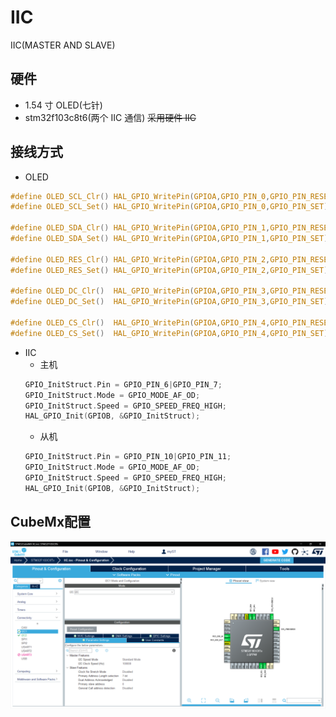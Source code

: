# IIC

IIC(MASTER AND SLAVE)

## 硬件

- 1.54 寸 OLED(七针)
- stm32f103c8t6(两个 IIC 通信)
  ~~采用硬件 IIC~~

## 接线方式

- OLED

```C
#define OLED_SCL_Clr() HAL_GPIO_WritePin(GPIOA,GPIO_PIN_0,GPIO_PIN_RESET)//SCL
#define OLED_SCL_Set() HAL_GPIO_WritePin(GPIOA,GPIO_PIN_0,GPIO_PIN_SET)

#define OLED_SDA_Clr() HAL_GPIO_WritePin(GPIOA,GPIO_PIN_1,GPIO_PIN_RESET)//SDA
#define OLED_SDA_Set() HAL_GPIO_WritePin(GPIOA,GPIO_PIN_1,GPIO_PIN_SET)

#define OLED_RES_Clr() HAL_GPIO_WritePin(GPIOA,GPIO_PIN_2,GPIO_PIN_RESET)//RES
#define OLED_RES_Set() HAL_GPIO_WritePin(GPIOA,GPIO_PIN_2,GPIO_PIN_SET)

#define OLED_DC_Clr()  HAL_GPIO_WritePin(GPIOA,GPIO_PIN_3,GPIO_PIN_RESET)//DC
#define OLED_DC_Set()  HAL_GPIO_WritePin(GPIOA,GPIO_PIN_3,GPIO_PIN_SET)

#define OLED_CS_Clr()  HAL_GPIO_WritePin(GPIOA,GPIO_PIN_4,GPIO_PIN_RESET)//CS
#define OLED_CS_Set()  HAL_GPIO_WritePin(GPIOA,GPIO_PIN_4,GPIO_PIN_SET)

```

- IIC
  - 主机
  ```C
  GPIO_InitStruct.Pin = GPIO_PIN_6|GPIO_PIN_7;
  GPIO_InitStruct.Mode = GPIO_MODE_AF_OD;
  GPIO_InitStruct.Speed = GPIO_SPEED_FREQ_HIGH;
  HAL_GPIO_Init(GPIOB, &GPIO_InitStruct);
  ```
  - 从机
  ```C
  GPIO_InitStruct.Pin = GPIO_PIN_10|GPIO_PIN_11;
  GPIO_InitStruct.Mode = GPIO_MODE_AF_OD;
  GPIO_InitStruct.Speed = GPIO_SPEED_FREQ_HIGH;
  HAL_GPIO_Init(GPIOB, &GPIO_InitStruct);
  ```
## CubeMx配置
![Alt text](image.png)